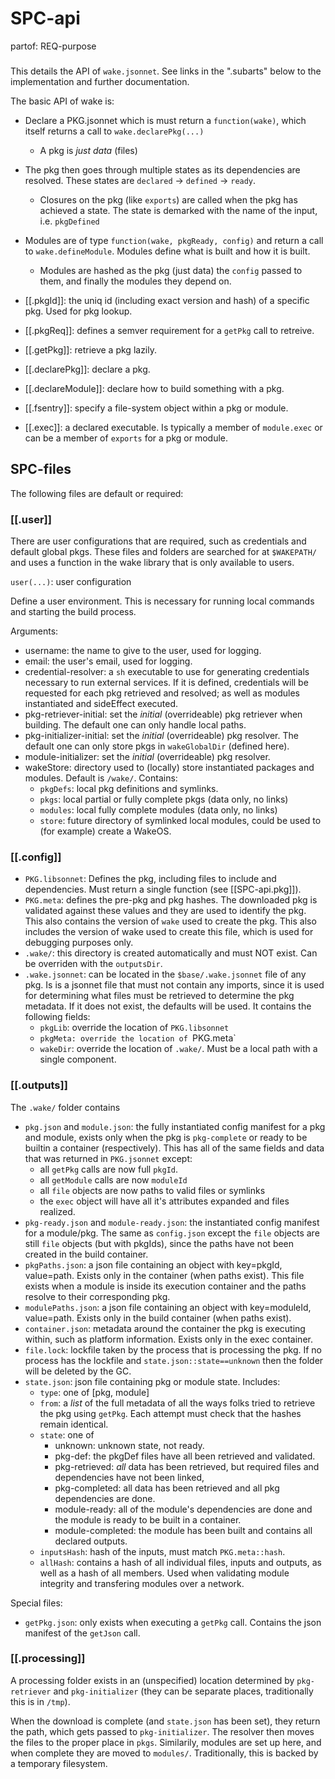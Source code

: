 # SPC-api
partof: REQ-purpose
###

This details the API of `wake.jsonnet`. See links in the ".subarts" below to
the implementation and further documentation.

The basic API of wake is:
- Declare a PKG.jsonnet which is must return a `function(wake)`, which itself returns
  a call to `wake.declarePkg(...)`
    - A pkg is _just data_ (files)
- The pkg then goes through multiple states as its dependencies are resolved.
  These states are `declared` -> `defined` -> `ready`.
  - Closures on the pkg (like `exports`) are called when the pkg has achieved a state.
    The state is demarked with the name of the input, i.e. `pkgDefined`
- Modules are of type `function(wake, pkgReady, config)` and return a call to
  `wake.defineModule`. Modules define what is built and how it is built.
  - Modules are hashed as the pkg (just data) the `config` passed to them, and
    finally the modules they depend on.


- [[.pkgId]]: the uniq id (including exact version and hash) of a specific
  pkg. Used for pkg lookup.
- [[.pkgReq]]: defines a semver requirement for a `getPkg` call to retreive.
- [[.getPkg]]: retrieve a pkg lazily.
- [[.declarePkg]]: declare a pkg.
- [[.declareModule]]: declare how to build something with a pkg.
- [[.fsentry]]: specify a file-system object within a pkg or module.
- [[.exec]]: a declared executable. Is typically a member of `module.exec`
  or can be a member of `exports` for a pkg or module.


## SPC-files
The following files are default or required:

### [[.user]]
There are user configurations that are required, such as credentials and default
global pkgs. These files and folders are searched for at `$WAKEPATH/` and uses
a function in the wake library that is only available to users.

`user(...)`: user configuration

Define a user environment. This is necessary for running local commands and starting
the build process.

Arguments:
- username: the name to give to the user, used for logging.
- email: the user's email, used for logging.
- credential-resolver: a `sh` executable to use for generating credentials necessary
  to run external services. If it is defined, credentials will be requested for
  each pkg retrieved and resolved; as well as modules instantiated and sideEffect
  executed.
- pkg-retriever-initial: set the _initial_ (overrideable) pkg retriever when
  building.  The default one can only handle local paths.
- pkg-initializer-initial: set the _initial_ (overrideable) pkg resolver. The
  default one can only store pkgs in `wakeGlobalDir` (defined here).
- module-initializer: set the _initial_ (overrideable) pkg resolver.
- wakeStore: directory used to (locally) store instantiated packages and
  modules. Default is `/wake/`. Contains:
  - `pkgDefs`: local pkg definitions and symlinks.
  - `pkgs`: local partial or fully complete pkgs (data only, no links)
  - `modules`: local fully complete modules (data only, no links)
  - `store`: future directory of symlinked local modules, could be used to (for
    example) create a WakeOS.


### [[.config]]

- `PKG.libsonnet`: Defines the pkg, including files to include and
  dependencies. Must return a single function (see [[SPC-api.pkg]]).
- `PKG.meta`: defines the pre-pkg and pkg hashes. The downloaded pkg is
  validated against these values and they are used to identify the pkg.
  This also contains the version of `wake` used to create the pkg. This also
  includes the version of wake used to create this file, which is used for
  debugging purposes only.
- `.wake/`: this directory is created automatically and must NOT exist. Can be
  overriden with the `outputsDir`.
- `.wake.jsonnet`: can be located in the `$base/.wake.jsonnet` file of any pkg.
  Is is a jsonnet file that must not contain any imports, since it is used
  for determining what files must be retrieved to determine the pkg metadata.
  If it does not exist, the defaults will be used.  It contains the following
  fields:
  - `pkgLib`: override the location of `PKG.libsonnet`
  - `pkgMeta: override the location of `PKG.meta`
  - `wakeDir`: override the location of `.wake/`. Must be a local path with a
    single component.

### [[.outputs]]

The `.wake/` folder contains
- `pkg.json` and `module.json`: the fully instantiated config manifest for a
  pkg and module, exists only when the pkg is `pkg-complete` or ready to be
  builtin a container (respectively). This has all of the same fields and data
  that was returned in `PKG.jsonnet` except:
  - all `getPkg` calls are now full `pkgId`.
  - all `getModule` calls are now `moduleId`
  - all `file` objects are now paths to valid files or symlinks
  - the `exec` object will have all it's attributes expanded and files
    realized.
- `pkg-ready.json` and `module-ready.json`: the instantiated config manifest
  for a module/pkg. The same as `config.json` except the `file` objects are still `file` objects
  (but with pkgIds), since the paths have not been created in the build container.
- `pkgPaths.json`: a json file containing an object with key=pkgId, value=path.
  Exists only in the container (when paths exist).
  This file exists when a module is inside its execution container and the paths
  resolve to their corresponding pkg.
- `modulePaths.json`: a json file containing an object with key=moduleId, value=path.
  Exists only in the build container (when paths exist).
- `container.json`: metadata around the container the pkg is executing within,
  such as platform information. Exists only in the exec container.
- `file.lock`: lockfile taken by the process that is processing the pkg. If no
  process has the lockfile and `state.json::state==unknown` then the folder
  will be deleted by the GC.
- `state.json`: json file containing pkg or module state. Includes:
  - `type`: one of [pkg, module]
  - `from`: a _list_ of the full metadata of all the ways folks tried to
    retrieve the pkg using `getPkg`. Each attempt must check that the hashes
    remain identical.
  - `state`: one of
    - unknown: unknown state, not ready.
    - pkg-def: the pkgDef files have all been retrieved and validated.
    - pkg-retrieved: _all_ data has been retrieved, but required files and
      dependencies have not been linked,
    - pkg-completed: all data has been retrieved and all pkg dependencies are done.
    - module-ready: all of the module's dependencies are done and the module is
      ready to be built in a container.
    - module-completed: the module has been built and contains all declared outputs.
  - `inputsHash`: hash of the inputs, must match `PKG.meta::hash`.
  - `allHash`: contains a hash of all individual files, inputs and outputs,
     as well as a hash of all members. Used when validating module integrity
     and transfering modules over a network.

Special files:
- `getPkg.json`: only exists when executing a `getPkg` call. Contains the json
  manifest of the `getJson` call.


### [[.processing]]
A processing folder exists in an (unspecified) location determined by
`pkg-retriever` and `pkg-initializer` (they can be separate places, traditionally
this is in `/tmp`).

When the download is complete (and `state.json` has been set), they return the
path, which gets passed to `pkg-initializer`. The resolver then moves the files to
the proper place in `pkgs`. Similarily, modules are set up here, and when
complete they are moved to `modules/`. Traditionally, this is backed by a
temporary filesystem.
